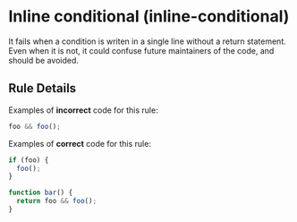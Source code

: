 # Inline conditional (inline-conditional)

It fails when a condition is writen in a single line without a return statement.
Even when it is not, it could confuse future maintainers of the code, and should be avoided.

## Rule Details

Examples of **incorrect** code for this rule:

```js
foo && foo();
```

Examples of **correct** code for this rule:

```js
if (foo) {
  foo();
}

function bar() {
  return foo && foo();
}
```
